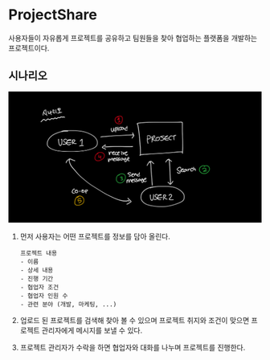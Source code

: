 # ProjectShare

사용자들이 자유롭게 프로젝트를 공유하고 팀원들을 찾아 협업하는 플랫폼을 개발하는 프로젝트이다.


## 시나리오 

![Scenario](docs/pics/scenario.png)

1. 먼저 사용자는 어떤 프로젝트를 정보를 담아 올린다.
    ```
    프로젝트 내용
    - 이름
    - 상세 내용
    - 진행 기간
    - 협업자 조건
    - 협업자 인원 수
    - 관련 분야 (개발, 마케팅, ...)
    ```

2. 업로드 된 프로젝트를 검색해 찾아 볼 수 있으며 프로젝트 취지와 조건이 맞으면 프로젝트 관리자에게 메시지를 보낼 수 있다.

3. 프로젝트 관리자가 수락을 하면 협업자와 대화를 나누며 프로젝트를 진행한다.